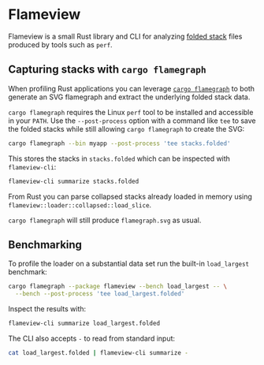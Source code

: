 # Flameview

Flameview is a small Rust library and CLI for analyzing [folded stack](https://github.com/brendangregg/FlameGraph#2-folded-stacks) files produced by tools such as `perf`.

## Capturing stacks with `cargo flamegraph`

When profiling Rust applications you can leverage [`cargo flamegraph`](https://github.com/flamegraph-rs/flamegraph) to both generate an SVG flamegraph and extract the underlying folded stack data.

`cargo flamegraph` requires the Linux `perf` tool to be installed and accessible
in your `PATH`. Use the `--post-process` option with a command like `tee` to save the folded stacks while still allowing `cargo flamegraph` to create the SVG:

```bash
cargo flamegraph --bin myapp --post-process 'tee stacks.folded'
```

This stores the stacks in `stacks.folded` which can be inspected with `flameview-cli`:

```bash
flameview-cli summarize stacks.folded
```

From Rust you can parse collapsed stacks already loaded in memory using
`flameview::loader::collapsed::load_slice`.

`cargo flamegraph` will still produce `flamegraph.svg` as usual.

## Benchmarking

To profile the loader on a substantial data set run the built-in
`load_largest` benchmark:

```bash
cargo flamegraph --package flameview --bench load_largest -- \
  --bench --post-process 'tee load_largest.folded'
```

Inspect the results with:

```bash
flameview-cli summarize load_largest.folded
```

The CLI also accepts `-` to read from standard input:

```bash
cat load_largest.folded | flameview-cli summarize -
```
